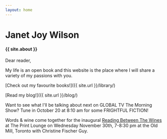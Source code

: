 ```yaml
---
layout: home
---
```


# Janet Joy Wilson

#### {{ site.about }}

Dear reader,

My life is an open book and this website is the place where I will share a variety of my passions with you.

[Check out my favourite books!]({{ site.url }}/library/)

[Read my blog!]({{ site.url }}/blog/)

<i class="fa fa-television" aria-hidden="true"></i> Want to see what I'll be talking about next on GLOBAL TV The Morning Show? Tune in October 20 at 8:10 am for some FRIGHTFUL FICTION!

<i class="fa fa-ticket" aria-hidden="true"></i> Words & wine come together for the inaugural [Reading Between The Wines](http://www.oldmilltoronto.com/?post_type=gp_event&p=10664&preview=true) at The Print Lounge on Wednesday November 30th, 7-8:30 pm at the Old Mill, Toronto with Christine Fischer Guy.
